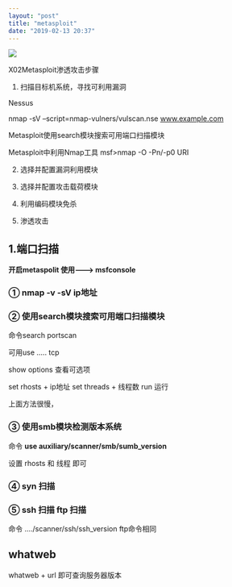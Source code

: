 ```yaml
---
layout: "post"
title: "metasploit"
date: "2019-02-13 20:37"
---
```

![](https://raw.githubusercontent.com/shanke001/-/master/img/20190213203814.png)

X02Metasploit渗透攻击步骤

1. 扫描目标机系统，寻找可利用漏洞

Nessus

nmap -sV –script=nmap-vulners/vulscan.nse www.example.com

Metasploit使用search模块搜索可用端口扫描模块

Metasploit中利用Nmap工具 msf>nmap -O -Pn/-p0 URI

2. 选择并配置漏洞利用模块

3. 选择并配置攻击载荷模块

4. 利用编码模块免杀

5. 渗透攻击



## 1.端口扫描

**开启metaspolit 使用---> msfconsole**

### ① nmap -v -sV ip地址


### ② 使用search模块搜索可用端口扫描模块

命令search portscan

可用use ..... tcp

show options 查看可选项

set rhosts + ip地址
set threads + 线程数
run 运行

上面方法很慢，

### ③ 使用smb模块检测版本系统

命令 **use auxiliary/scanner/smb/sumb_version**

设置 rhosts 和 线程 即可

### ④ syn 扫描
### ⑤ ssh 扫描 ftp 扫描

命令 ..../scanner/ssh/ssh_version
ftp命令相同

## whatweb

whatweb + url 即可查询服务器版本

